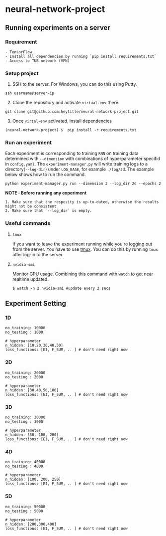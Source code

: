 # neural-network-project


## Running experiments on a server
### Requirement
    - TensorFlow
    - Install all dependencies by running `pip install requirements.txt`
    - Access to TUB network (VPN)

### Setup project
1. SSH to the server. For Windows, you can do this using Putty.

```
ssh username@server-ip
```

2. Clone the repository and activate `virtual-env` there.

```
git clone git@github.com:heytitle/neural-network-project.git

```

3. Once `virtal-env` activated, install dependencies

```
(neural-network-project) $  pip install -r requirements.txt

```

### Run an experiment
Each experiment is corresponding to training `RNN` on training data determined with `--dimension` with combinations of hyperparameter specifid in `config.yaml`. The `experiment-manager.py` will write training logs to a directory(`--log-dir`) under `LOG_BASE`, for example `./log/2d`. The example below shows how to run the command.

```
python experiment-manager.py run --dimension 2 --log_dir 2d --epochs 2
```

**NOTE : Before running any experiment** 

	1. Make sure that the resposity is up-to-dated, otherwise the results might not be consistent
	2. Make sure that `--log_dir` is empty.

### Useful commands
1. `tmux`
	
	If you want to leave the experiment running while you're logging out from the server. You have to use [tmux](https://tmux.github.io/). You can do this by running `tmux` after log-in to the server.
2. `nvidia-smi`
	
	Monitor GPU usage. Combining this command with `watch` to get near realtime updated.
	
	```
	$ watch -n 2 nvidia-smi #update every 2 secs
	```

## Experiment Setting
### 1D
```
no_training: 10000
no_testing : 1000

# hyperparameter
n_hidden: [10,20,30,40,50]
loss_functions: [EI, F_SUM, .. ] # don't need right now
```

### 2D
```
no_training: 20000
no_testing : 2000

# hyperparameter
n_hidden: [30,40,50,100]
loss_functions: [EI, F_SUM, .. ] # don't need right now
```

### 3D
```
no_training: 30000
no_testing : 3000

# hyperparameter
n_hidden: [50, 100, 200]
loss_functions: [EI, F_SUM, .. ] # don't need right now
```

### 4D
```
no_training: 40000
no_testing : 4000

# hyperparameter
n_hidden: [100, 200, 250]
loss_functions: [EI, F_SUM, .. ] # don't need right now
```

### 5D
```
no_training: 50000
no_testing : 5000

# hyperparameter
n_hidden: [200,300,400]
loss_functions: [EI, F_SUM, .. ] # don't need right now
```
